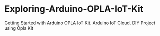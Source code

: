 # Exploring-Arduino-OPLA-IoT-Kit
Getting Started with Arduino OPLA IoT Kit. Arduino IoT Cloud. DIY Project using Opla Kit

